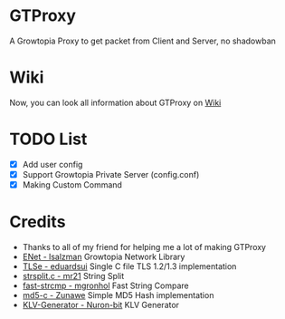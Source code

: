 # GTProxy
A Growtopia Proxy to get packet from Client and Server, no shadowban
# Wiki
Now, you can look all information about GTProxy on [Wiki](https://github.com/GuckTubeYT/GTProxy/wiki)
# TODO List
- [X] Add user config
- [X] Support Growtopia Private Server (config.conf)
- [X] Making Custom Command
# Credits
- Thanks to all of my friend for helping me a lot of making GTProxy
- [ENet - lsalzman](https://github.com/lsalzman/enet) Growtopia Network Library
- [TLSe - eduardsui](https://github.com/eduardsui/tlse) Single C file TLS 1.2/1.3 implementation
- [strsplit.c - mr21](https://github.com/mr21/strsplit.c) String Split
- [fast-strcmp - mgronhol](https://mgronhol.github.io/fast-strcmp) Fast String Compare
- [md5-c - Zunawe](https://github.com/Zunawe/md5-c) Simple MD5 Hash implementation
- [KLV-Generator - Nuron-bit](https://github.com/Nuron-bit/KLV-Generator) KLV Generator
